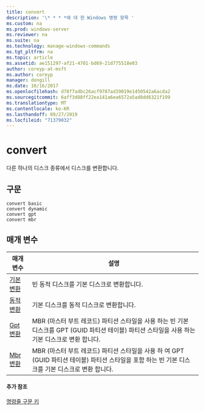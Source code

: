 ```yaml
---
title: convert
description: '\* * * *에 대 한 Windows 명령 항목 '
ms.custom: na
ms.prod: windows-server
ms.reviewer: na
ms.suite: na
ms.technology: manage-windows-commands
ms.tgt_pltfrm: na
ms.topic: article
ms.assetid: ae151297-af21-4701-bd69-21d775518e03
author: coreyp-at-msft
ms.author: coreyp
manager: dongill
ms.date: 10/16/2017
ms.openlocfilehash: d78f7adbc26acf9787ad39019e1450542a6acda2
ms.sourcegitcommit: 6aff3d88ff22ea141a6ea6572a5ad8dd6321f199
ms.translationtype: MT
ms.contentlocale: ko-KR
ms.lasthandoff: 09/27/2019
ms.locfileid: "71379032"
---
```

# <a name="convert"></a>convert



다른 하나의 디스크 종류에서 디스크를 변환합니다.

## <a name="syntax"></a>구문

```
convert basic
convert dynamic
convert gpt
convert mbr
```

## <a name="parameters"></a>매개 변수

|매개 변수|설명|
|---------|-----------|
|[기본 변환](convert-basic.md)|빈 동적 디스크를 기본 디스크로 변환합니다.|
|[동적 변환](convert-dynamic.md)|기본 디스크를 동적 디스크로 변환합니다.|
|[Gpt 변환](convert-gpt.md)|MBR (마스터 부트 레코드) 파티션 스타일을 사용 하는 빈 기본 디스크를 GPT (GUID 파티션 테이블) 파티션 스타일을 사용 하는 기본 디스크로 변환 합니다.|
|[Mbr 변환](convert-mbr.md)|MBR (마스터 부트 레코드) 파티션 스타일을 사용 하 여 GPT (GUID 파티션 테이블) 파티션 스타일을 포함 하는 빈 기본 디스크를 기본 디스크로 변환 합니다.|

#### <a name="additional-references"></a>추가 참조

[명령줄 구문 키](command-line-syntax-key.md)

